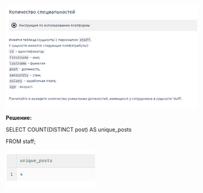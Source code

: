 ![Alt text](task_6.png)

**Решение:**

SELECT COUNT(DISTINCT post) AS unique_posts

FROM staff;

![Alt text](res_6.png)